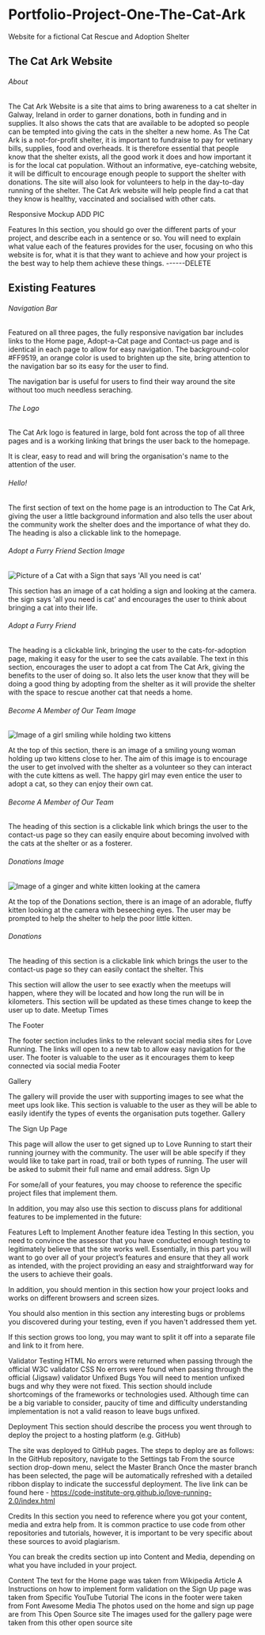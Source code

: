 # Portfolio-Project-One-The-Cat-Ark
 Website for a fictional Cat Rescue and Adoption Shelter

## The Cat Ark Website
###### About

The Cat Ark Website is a site that aims to bring awareness to a cat shelter in Galway, Ireland in order to garner donations, both in funding and in supplies. 
It also shows the cats that are available to be adopted so people can be tempted into giving the cats in the shelter a new home. 
As The Cat Ark is a not-for-profit shelter, it is important to fundraise to pay for vetinary bills, supplies, food and overheads. It is therefore essential that people know that the shelter exists, all the good work it does and how important it is for the local cat population. Without an informative, eye-catching website, it will be difficult to encourage enough people to support the shelter with donations.
The site will also look for volunteers to help in the day-to-day running of the shelter.
The Cat Ark website will help people find a cat that they know is healthy, vaccinated and socialised with other cats. 




Responsive Mockup ADD PIC

Features
In this section, you should go over the different parts of your project, and describe each in a sentence or so. You will need to explain what value each of the features provides for the user, focusing on who this website is for, what it is that they want to achieve and how your project is the best way to help them achieve these things. ------DELETE

## Existing Features

###### Navigation Bar

Featured on all three pages, the fully responsive navigation bar includes links to the Home page, Adopt-a-Cat page and Contact-us page and is identical in each page to allow for easy navigation. The background-color #FF9519, an orange color is used to brighten up the site, bring attention to the navigation bar so its easy for the user to find.

The navigation bar is useful for users to find their way around the site without too much needless seraching.

###### The Logo

The Cat Ark logo is featured in large, bold font across the top of all three pages and is a working linking that brings the user back to the homepage.

It is clear, easy to read and will bring the organisation's name to the attention of the user.

###### Hello!
The first section of text on the home page is an introduction to The Cat Ark, giving the user a little background information and also tells the user about the community work the shelter does and the importance of what they do.
The heading is also a clickable link to the homepage.

###### Adopt a Furry Friend Section Image

![Picture of a Cat with a Sign that says 'All you need is cat'](/assets/images/pexels-alena-koval-982865(1).jpg)

This section has an image of a cat holding a sign and looking at the camera. the sign says 'all you need is cat' and encourages the user to think about bringing a cat into their life. 

###### Adopt a Furry Friend
The heading is a clickable link, bringing the user to the cats-for-adoption page, making it easy for the user to see the cats available.
The text in this section, encourages the user to adopt a cat from The Cat Ark, giving the benefits to the user of doing so. 
It also lets the user know that they will be doing a good thing by adopting from the shelter as it will provide the shelter with the space to rescue another cat that needs a home. 

###### Become A Member of Our Team Image

![Image of a girl smiling while holding two kittens](/assets/images/young-woman-2517252_640.jpg) 

 At the top of this section, there is an image of a smiling young woman holding up two kittens close to her. The aim of this image is to encourage the user to get involved with the shelter as a volunteer so they can interact with the cute kittens as well. The happy girl may even entice the user to adopt a cat, so they can enjoy their own cat.

 ###### Become A Member of Our Team 
 The heading of this section is a clickable link which brings the user to the contact-us page so they can easily enquire about becoming involved with the cats at the shelter or as a fosterer.

 ###### Donations Image

 ![Image of a ginger and white kitten looking at the camera](/assets/images/pexels-larissa-barbosa-1870376.jpg)

At the top of the Donations section, there is an image of an adorable, fluffy kitten looking at the camera with beseeching eyes. The user may be prompted to help the shelter to help the poor little kitten.

###### Donations 
The heading of this section is a clickable link which brings the user to the contact-us page so they can easily contact the shelter.
This                                                                                                                                                                                                                                              








This section will allow the user to see exactly when the meetups will happen, where they will be located and how long the run will be in kilometers.
This section will be updated as these times change to keep the user up to date.
Meetup Times

The Footer

The footer section includes links to the relevant social media sites for Love Running. The links will open to a new tab to allow easy navigation for the user.
The footer is valuable to the user as it encourages them to keep connected via social media
Footer

Gallery

The gallery will provide the user with supporting images to see what the meet ups look like.
This section is valuable to the user as they will be able to easily identify the types of events the organisation puts together.
Gallery

The Sign Up Page

This page will allow the user to get signed up to Love Running to start their running journey with the community. The user will be able specify if they would like to take part in road, trail or both types of running. The user will be asked to submit their full name and email address.
Sign Up

For some/all of your features, you may choose to reference the specific project files that implement them.

In addition, you may also use this section to discuss plans for additional features to be implemented in the future:

Features Left to Implement
Another feature idea
Testing
In this section, you need to convince the assessor that you have conducted enough testing to legitimately believe that the site works well. Essentially, in this part you will want to go over all of your project’s features and ensure that they all work as intended, with the project providing an easy and straightforward way for the users to achieve their goals.

In addition, you should mention in this section how your project looks and works on different browsers and screen sizes.

You should also mention in this section any interesting bugs or problems you discovered during your testing, even if you haven't addressed them yet.

If this section grows too long, you may want to split it off into a separate file and link to it from here.

Validator Testing
HTML
No errors were returned when passing through the official W3C validator
CSS
No errors were found when passing through the official (Jigsaw) validator
Unfixed Bugs
You will need to mention unfixed bugs and why they were not fixed. This section should include shortcomings of the frameworks or technologies used. Although time can be a big variable to consider, paucity of time and difficulty understanding implementation is not a valid reason to leave bugs unfixed.

Deployment
This section should describe the process you went through to deploy the project to a hosting platform (e.g. GitHub)

The site was deployed to GitHub pages. The steps to deploy are as follows:
In the GitHub repository, navigate to the Settings tab
From the source section drop-down menu, select the Master Branch
Once the master branch has been selected, the page will be automatically refreshed with a detailed ribbon display to indicate the successful deployment.
The live link can be found here - https://code-institute-org.github.io/love-running-2.0/index.html

Credits
In this section you need to reference where you got your content, media and extra help from. It is common practice to use code from other repositories and tutorials, however, it is important to be very specific about these sources to avoid plagiarism.

You can break the credits section up into Content and Media, depending on what you have included in your project.

Content
The text for the Home page was taken from Wikipedia Article A
Instructions on how to implement form validation on the Sign Up page was taken from Specific YouTube Tutorial
The icons in the footer were taken from Font Awesome
Media
The photos used on the home and sign up page are from This Open Source site
The images used for the gallery page were taken from this other open source site